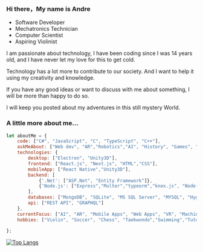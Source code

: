 ### Hi there，My name is Andre

- Software Developer
- Mechatronics Technician
- Computer Scientist
- Aspiring Violinist

I am passionate about technology, I have been coding since I was 14 years old, and I have never let my love for this to get cold.

Technology has a lot more to contribute to our society. And I want to help it using my creativity and knowledge. 

If you have any good ideas or want to discuss with me about something, I will be more than happy to do so.

I will keep you posted about my adventures in this still mystery World. 

###  A little more about me...  

```javascript
let aboutMe = {
    code: ["C#", "JavaScript", "C", "TypeScript", "C++"],
    askMeAbout: ["Web dev", "AR","Robotics","AI", "History", "Games", "Arts"],
    technologies: {
        desktop: ["Electron", "Unity3D"],
        frontend: ["React.js", "Next.js", "HTML","CSS"],
        mobileApp: ["React Native","Unity3D"],
        backend: [
            {'.Net': ["ASP.Net", "Entity Framework"]},
            {'Node.js': ["Express","Multer","typeorm","knex.js", "Node-red", "Prisma IO"]}
        ],
        databases: ["MongoDB", "SQLite", "MS SQL Server", "MYSQL", "Hygraph"],
        api: ["REST API", "GRAPHQL"]
    },
    currentFocus: ["AI", "AR", "Mobile Apps", "Web Apps", "VR", "Machine Learning", "IoT", "Robots"],
    hobbies: ["Violin", "Soccer", "Chess", "Taekwondo","Swimming","Tutoring"]
    
};
```
[![Top Langs](https://github-readme-stats.vercel.app/api/top-langs/?username=Andre2553&layout=compact&theme=merko)](https://github.com/anuraghazra/github-readme-stats)


